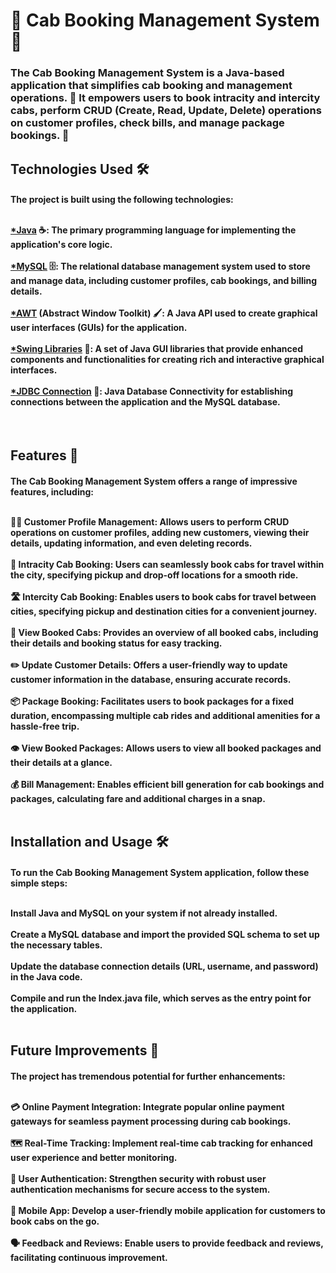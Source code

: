 <h1>🚕 Cab Booking Management System 📅</h1>
<h3>The Cab Booking Management System is a Java-based application that simplifies cab booking and management operations. 🚀 It empowers users to book intracity and intercity cabs, perform CRUD (Create, Read, Update, Delete) operations on customer profiles, check bills, and manage package bookings. 💼</h3>
<h2>Technologies Used 🛠️</h2>
<h4>The project is built using the following technologies:</br></br>

<u>*Java</u> ☕: The primary programming language for implementing the application's core logic.</br></br>
<u>*MySQL</u> 🗄️: The relational database management system used to store and manage data, including customer profiles, cab bookings, and billing details.</br></br>
<u>*AWT</u> (Abstract Window Toolkit) 🖌️: A Java API used to create graphical user interfaces (GUIs) for the application.</br></br>
<u>*Swing Libraries</u> 🎨: A set of Java GUI libraries that provide enhanced components and functionalities for creating rich and interactive graphical interfaces.</br></br>
<u>*JDBC Connection</u> 🔌: Java Database Connectivity for establishing connections between the application and the MySQL database.</br>
</h4></br>
<h2>Features 🌟</h2>
<h4>The Cab Booking Management System offers a range of impressive features, including:</br></br>

🧑‍💼 Customer Profile Management: Allows users to perform CRUD operations on customer profiles, adding new customers, viewing their details, updating information, and even deleting records.</br></br>
🚗 Intracity Cab Booking: Users can seamlessly book cabs for travel within the city, specifying pickup and drop-off locations for a smooth ride.</br></br>
🛣️ Intercity Cab Booking: Enables users to book cabs for travel between cities, specifying pickup and destination cities for a convenient journey.</br></br>
👀 View Booked Cabs: Provides an overview of all booked cabs, including their details and booking status for easy tracking.</br></br>
✏️ Update Customer Details: Offers a user-friendly way to update customer information in the database, ensuring accurate records.</br></br>
📦 Package Booking: Facilitates users to book packages for a fixed duration, encompassing multiple cab rides and additional amenities for a hassle-free trip.</br></br>
👁️ View Booked Packages: Allows users to view all booked packages and their details at a glance.</br></br>
💰 Bill Management: Enables efficient bill generation for cab bookings and packages, calculating fare and additional charges in a snap.</br></br>
</h4>
<h2>Installation and Usage 🛠️</h2>
<h4>To run the Cab Booking Management System application, follow these simple steps:</br></br>

Install Java and MySQL on your system if not already installed.</br></br>
Create a MySQL database and import the provided SQL schema to set up the necessary tables.</br></br>
Update the database connection details (URL, username, and password) in the Java code.</br></br>
Compile and run the Index.java file, which serves as the entry point for the application.
</br></br></h4>
<h2>Future Improvements 🚀</h2>
<h4>The project has tremendous potential for further enhancements:</br></br>

💳 Online Payment Integration: Integrate popular online payment gateways for seamless payment processing during cab bookings.</br></br>
🗺️ Real-Time Tracking: Implement real-time cab tracking for enhanced user experience and better monitoring.</br></br>
🔐 User Authentication: Strengthen security with robust user authentication mechanisms for secure access to the system.</br></br>
📱 Mobile App: Develop a user-friendly mobile application for customers to book cabs on the go.</br></br>
🗣️ Feedback and Reviews: Enable users to provide feedback and reviews, facilitating continuous improvement.</br></br>
</h4>

